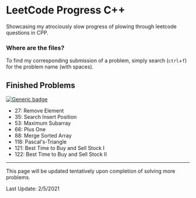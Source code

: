 # LeetCode Progress C++
Showcasing my atrociously slow progress of plowing through leetcode questions in CPP.

### Where are the files?
To find my corresponding submission of a problem, simply search (`ctrl`+`f`) for the problem name (with spaces).

## Finished Problems
[![Generic badge](https://img.shields.io/badge/LeetCode-Array-<Green>.svg)](https://leetcode.com/tag/array/)
  + 27:  Remove Element
  + 35:  Search Insert Position
  + 53:  Maximum Subarray
  + 66:  Plus One
  + 88:  Merge Sorted Array
  + 118: Pascal's-Triangle
  + 121: Best Time to Buy and Sell Stock I
  + 122: Best Time to Buy and Sell Stock II

---

This page will be updated tentatively upon completion of solving more problems.

Last Update: 2/5/2021

